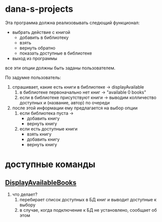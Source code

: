 # dana-s-projects
Эта программа должна реализовывать следющий функционал: 
- выбрать действие с книгой
  - добавить  в библиотеку
  - взять  
  - вернуть обратно 
  - показать доступные в библиотеке
- выход из программы

все эти опции должны быть заданы пользователем. 

По задумке пользователь: 
1) спрашивает, какие есть книги в библиотеке -> displayAvailable
   1) в библиотеке первоначально нет книг -> "available 0 books"
   2) если в библиотеке присутствуют книги -> выводим колличество доступных и (название, автор) по очереди
2) после этой информации ему предлагается на выбор опции 
   1) если библиотека пуста ->
      - добавить книгу 
      - вернуть книгу 
   2) если есть доступные книги 
      - взять книгу 
      - добавить книгу 
      - вернуть книгу

# доступные команды 
 ## [DisplayAvailableBooks](https://github.com/toaster-in-the-bathtub/dana-s-projects/blob/40c95b6ecc67f6d120b72e8c332f44caa1de95eb/src/Library.java#L100)
1) что делает? 
   1) перебирает список доступных в БД книг и выводит доступные к выбору 
   2) в случае, когда подключение к БД не установлено, сообщает об этом

